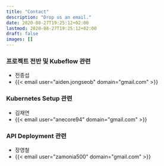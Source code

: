 ```yaml
---
title: "Contact"
description: "Drop us an email."
date: 2020-08-27T19:25:12+02:00
lastmod: 2020-08-27T19:25:12+02:00
draft: false
images: []
---
```



### 프로젝트 전반 및 Kubeflow 관련
- 전종섭 
- {{< email user="aiden.jongseob" domain="gmail.com" >}}


### Kubernetes Setup 관련
- 김재연
- {{< email user="anecore94" domain="gmail.com" >}}


### API Deployment 관련
- 장영철
- {{< email user="zamonia500" domain="gmail.com" >}}
